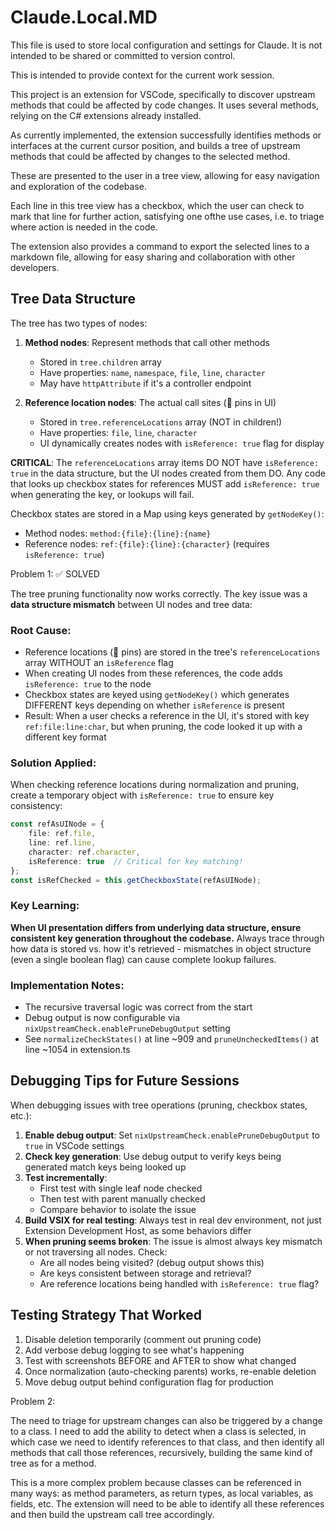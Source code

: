 # Claude.Local.MD

This file is used to store local configuration and settings for Claude. It is not intended to be shared or committed to version control.

This is intended to provide context for the current work session.

This project is an extension for VSCode, specifically to discover upstream methods that could be affected by code changes. It uses several methods, relying on the C# extensions already installed.

As currently implemented, the extension successfully identifies methods or interfaces at the current cursor position, and builds a tree of upstream methods that could be affected by changes to the selected method.

These are presented to the user in a tree view, allowing for easy navigation and exploration of the codebase.

Each line in this tree view has a checkbox, which the user can check to mark that line for further action, satisfying one ofthe use cases, i.e. to triage where action is needed in the code.

The extension also provides a command to export the selected lines to a markdown file, allowing for easy sharing and collaboration with other developers.

## Tree Data Structure

The tree has two types of nodes:

1. **Method nodes**: Represent methods that call other methods
   - Stored in `tree.children` array
   - Have properties: `name`, `namespace`, `file`, `line`, `character`
   - May have `httpAttribute` if it's a controller endpoint

2. **Reference location nodes**: The actual call sites (📍 pins in UI)
   - Stored in `tree.referenceLocations` array (NOT in children!)
   - Have properties: `file`, `line`, `character`
   - UI dynamically creates nodes with `isReference: true` flag for display

**CRITICAL**: The `referenceLocations` array items DO NOT have `isReference: true` in the data structure, but the UI nodes created from them DO. Any code that looks up checkbox states for references MUST add `isReference: true` when generating the key, or lookups will fail.

Checkbox states are stored in a Map using keys generated by `getNodeKey()`:
- Method nodes: `method:{file}:{line}:{name}`
- Reference nodes: `ref:{file}:{line}:{character}` (requires `isReference: true`)

Problem 1: ✅ SOLVED

The tree pruning functionality now works correctly. The key issue was a **data structure mismatch** between UI nodes and tree data:

### Root Cause:
- Reference locations (📍 pins) are stored in the tree's `referenceLocations` array WITHOUT an `isReference` flag
- When creating UI nodes from these references, the code adds `isReference: true` to the node
- Checkbox states are keyed using `getNodeKey()` which generates DIFFERENT keys depending on whether `isReference` is present
- Result: When a user checks a reference in the UI, it's stored with key `ref:file:line:char`, but when pruning, the code looked it up with a different key format

### Solution Applied:
When checking reference locations during normalization and pruning, create a temporary object with `isReference: true` to ensure key consistency:
```typescript
const refAsUINode = {
    file: ref.file,
    line: ref.line,
    character: ref.character,
    isReference: true  // Critical for key matching!
};
const isRefChecked = this.getCheckboxState(refAsUINode);
```

### Key Learning:
**When UI presentation differs from underlying data structure, ensure consistent key generation throughout the codebase.** Always trace through how data is stored vs. how it's retrieved - mismatches in object structure (even a single boolean flag) can cause complete lookup failures.

### Implementation Notes:
- The recursive traversal logic was correct from the start
- Debug output is now configurable via `nixUpstreamCheck.enablePruneDebugOutput` setting
- See `normalizeCheckStates()` at line ~909 and `pruneUncheckedItems()` at line ~1054 in extension.ts

## Debugging Tips for Future Sessions

When debugging issues with tree operations (pruning, checkbox states, etc.):

1. **Enable debug output**: Set `nixUpstreamCheck.enablePruneDebugOutput` to `true` in VSCode settings
2. **Check key generation**: Use debug output to verify keys being generated match keys being looked up
3. **Test incrementally**:
   - First test with single leaf node checked
   - Then test with parent manually checked
   - Compare behavior to isolate the issue
4. **Build VSIX for real testing**: Always test in real dev environment, not just Extension Development Host, as some behaviors differ
5. **When pruning seems broken**: The issue is almost always key mismatch or not traversing all nodes. Check:
   - Are all nodes being visited? (debug output shows this)
   - Are keys consistent between storage and retrieval?
   - Are reference locations being handled with `isReference: true` flag?

## Testing Strategy That Worked

1. Disable deletion temporarily (comment out pruning code)
2. Add verbose debug logging to see what's happening
3. Test with screenshots BEFORE and AFTER to show what changed
4. Once normalization (auto-checking parents) works, re-enable deletion
5. Move debug output behind configuration flag for production

Problem 2:

The need to triage for upstream changes can also be triggered by a change to a class. I need to add the ability to detect when a class is selected, in which case we need to identify references to that class, and then identify all methods that call those references, recursively, building the same kind of tree as for a method.

This is a more complex problem because classes can be referenced in many ways: as method parameters, as return types, as local variables, as fields, etc. The extension will need to be able to identify all these references and then build the upstream call tree accordingly.

